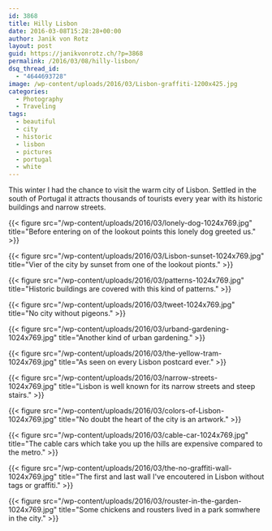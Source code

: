 ```yaml
---
id: 3868
title: Hilly Lisbon
date: 2016-03-08T15:28:28+00:00
author: Janik von Rotz
layout: post
guid: https://janikvonrotz.ch/?p=3868
permalink: /2016/03/08/hilly-lisbon/
dsq_thread_id:
  - "4644693728"
image: /wp-content/uploads/2016/03/Lisbon-graffiti-1200x425.jpg
categories:
  - Photography
  - Traveling
tags:
  - beautiful
  - city
  - historic
  - lisbon
  - pictures
  - portugal
  - white
---
```

This winter I had the chance to visit the warm city of Lisbon. Settled in the south of Portugal it attracts thousands of tourists every year with its historic buildings and narrow streets.

{{< figure src="/wp-content/uploads/2016/03/lonely-dog-1024x769.jpg" title="Before entering on of the lookout points this lonely dog greeted us." >}}

<!--more-->

{{< figure src="/wp-content/uploads/2016/03/Lisbon-sunset-1024x769.jpg" title="Vier of the city by sunset from one of the lookout pionts." >}}

{{< figure src="/wp-content/uploads/2016/03/patterns-1024x769.jpg" title="Historic buildings are covered with this kind of patterns." >}}

{{< figure src="/wp-content/uploads/2016/03/tweet-1024x769.jpg" title="No city without pigeons." >}}

{{< figure src="/wp-content/uploads/2016/03/urband-gardening-1024x769.jpg" title="Another kind of urban gardening." >}}

{{< figure src="/wp-content/uploads/2016/03/the-yellow-tram-1024x769.jpg" title="As seen on every Lisbon postcard ever." >}}

{{< figure src="/wp-content/uploads/2016/03/narrow-streets-1024x769.jpg" title="Lisbon is well known for its narrow streets and steep stairs." >}}

{{< figure src="/wp-content/uploads/2016/03/colors-of-Lisbon-1024x769.jpg" title="No doubt the heart of the city is an artwork." >}}

{{< figure src="/wp-content/uploads/2016/03/cable-car-1024x769.jpg" title="The cable cars which take you up the hills are expensive compared to the metro." >}}

{{< figure src="/wp-content/uploads/2016/03/the-no-graffiti-wall-1024x769.jpg" title="The first and last wall I've encoutered in Lisbon without tags or graffiti." >}}

{{< figure src="/wp-content/uploads/2016/03/rouster-in-the-garden-1024x769.jpg" title="Some chickens and rousters lived in a park somwhere in the city." >}}